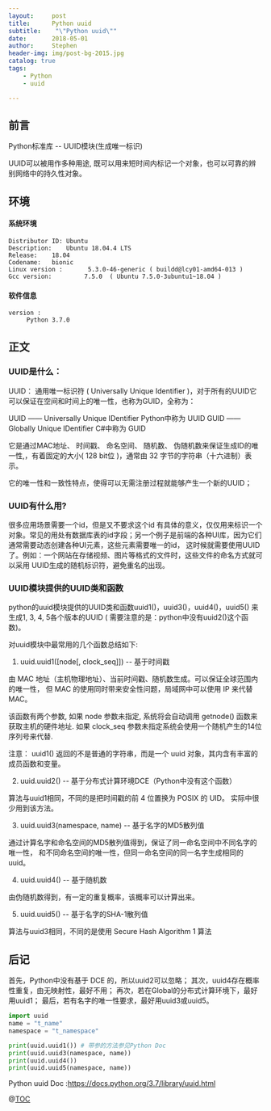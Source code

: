 ```yaml
---
layout:     post
title:      Python uuid
subtitle:    "\"Python uuid\""
date:       2018-05-01
author:     Stephen
header-img: img/post-bg-2015.jpg
catalog: true
tags:
    - Python
    - uuid

---
```

## 前言

Python标准库 -- UUID模块(生成唯一标识)

UUID可以被用作多种用途, 既可以用来短时间内标记一个对象，也可以可靠的辨别网络中的持久性对象。

## 环境
#### 系统环境
```text
Distributor ID:	Ubuntu
Description:	Ubuntu 18.04.4 LTS
Release:	18.04
Codename:	bionic
Linux version :       5.3.0-46-generic ( buildd@lcy01-amd64-013 ) 
Gcc version:         7.5.0  ( Ubuntu 7.5.0-3ubuntu1~18.04 )
```
#### 软件信息
```text
version : 	
     Python 3.7.0
```

## 正文

### UUID是什么：

UUID： 通用唯一标识符 ( Universally Unique Identifier )，对于所有的UUID它可以保证在空间和时间上的唯一性，也称为GUID，全称为：

UUID —— Universally Unique IDentifier  Python中称为 UUID
GUID —— Globally Unique IDentifier     C#中称为 GUID

它是通过MAC地址、 时间戳、 命名空间、 随机数、 伪随机数来保证生成ID的唯一性,，有着固定的大小( 128 bit位 )，通常由 32 字节的字符串（十六进制）表示。

它的唯一性和一致性特点，使得可以无需注册过程就能够产生一个新的UUID；


### UUID有什么用?
很多应用场景需要一个id，但是又不要求这个id 有具体的意义，仅仅用来标识一个对象。常见的用处有数据库表的id字段；另一个例子是前端的各种UI库，因为它们通常需要动态创建各种UI元素，这些元素需要唯一的id， 这时候就需要使用UUID了。例如：一个网站在存储视频、图片等格式的文件时，这些文件的命名方式就可以采用 UUID生成的随机标识符，避免重名的出现。


### UUID模块提供的UUID类和函数
python的uuid模块提供的UUID类和函数uuid1()，uuid3()，uuid4()，uuid5() 来生成1, 3, 4, 5各个版本的UUID ( 需要注意的是：python中没有uuid2()这个函数)。

对uuid模块中最常用的几个函数总结如下:

1.  uuid.uuid1([node[, clock_seq]]) -- 基于时间戳

由 MAC 地址（主机物理地址）、当前时间戳、随机数生成。可以保证全球范围内的唯一性，
但 MAC 的使用同时带来安全性问题，局域网中可以使用 IP 来代替MAC。

该函数有两个参数, 如果 node 参数未指定, 系统将会自动调用 getnode() 函数来获取主机的硬件地址. 如果 clock_seq  参数未指定系统会使用一个随机产生的14位序列号来代替.

注意： uuid1() 返回的不是普通的字符串，而是一个 uuid 对象，其内含有丰富的成员函数和变量。

2.  uuid.uuid2() -- 基于分布式计算环境DCE（Python中没有这个函数）

算法与uuid1相同，不同的是把时间戳的前 4 位置换为 POSIX 的 UID。
实际中很少用到该方法。

3.  uuid.uuid3(namespace, name) -- 基于名字的MD5散列值

通过计算名字和命名空间的MD5散列值得到，保证了同一命名空间中不同名字的唯一性，
和不同命名空间的唯一性，但同一命名空间的同一名字生成相同的uuid。

4.  uuid.uuid4() -- 基于随机数

由伪随机数得到，有一定的重复概率，该概率可以计算出来。

5.  uuid.uuid5() -- 基于名字的SHA-1散列值

算法与uuid3相同，不同的是使用 Secure Hash Algorithm 1 算法

## 后记
首先，Python中没有基于 DCE 的，所以uuid2可以忽略；
其次，uuid4存在概率性重复，由无映射性，最好不用；
再次，若在Global的分布式计算环境下，最好用uuid1；
最后，若有名字的唯一性要求，最好用uuid3或uuid5。

```python
import uuid
name = "t_name"
namespace = "t_namespace"

print(uuid.uuid1()) # 带参的方法参见Python Doc
print(uuid.uuid3(namespace, name))
print(uuid.uuid4())
print(uuid.uuid5(namespace, name))
```
Python uuid Doc :https://docs.python.org/3.7/library/uuid.html

@[TOC](这里写自定义目录标题)


